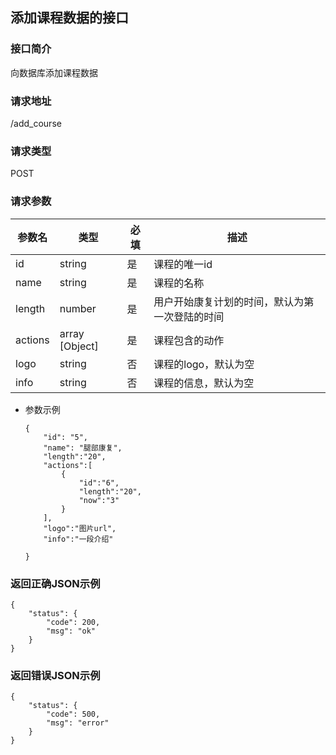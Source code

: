 ## 添加课程数据的接口

### 接口简介

向数据库添加课程数据

### 请求地址

/add_course

### 请求类型

POST

### 请求参数

| 参数名  | 类型           | 必填 | 描述                                           |
| ------- | -------------- | ---- | ---------------------------------------------- |
| id      | string         | 是   | 课程的唯一id                                   |
| name    | string         | 是   | 课程的名称                                     |
| length  | number         | 是   | 用户开始康复计划的时间，默认为第一次登陆的时间 |
| actions | array [Object] | 是   | 课程包含的动作                                 |
| logo    | string         | 否   | 课程的logo，默认为空                           |
| info    | string         | 否   | 课程的信息，默认为空                           |

- 参数示例

  ```
  {
      "id": "5",
      "name": "腿部康复",
      "length":"20",
      "actions":[
          {
              "id":"6",
              "length":"20",
              "now":"3"
          }
      ],
      "logo":"图片url",
      "info":"一段介绍"
      
  }
  ```

### 返回正确JSON示例

```
{
	"status": {
		"code": 200,
		"msg": "ok"
	}
}
```



### 返回错误JSON示例

```
{
	"status": {
		"code": 500,
		"msg": "error"
	}
}
```

